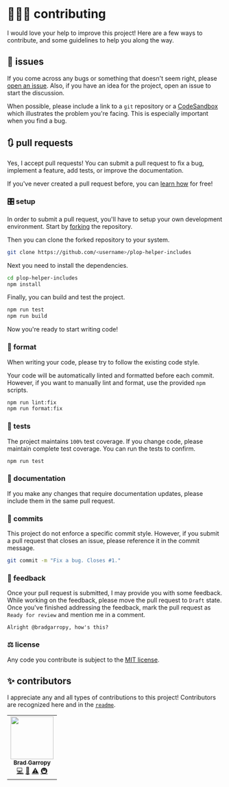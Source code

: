 # 👨🏼‍💻 contributing

I would love your help to improve this project! Here are a few ways to contribute, and some guidelines to help you along the way.

## 🐛 issues

If you come across any bugs or something that doesn't seem right, please [open an issue][issues]. Also, if you have an idea for the project, open an issue to start the discussion.

When possible, please include a link to a `git` repository or a [CodeSandbox][codesandbox] which illustrates the problem you're facing. This is especially important when you find a bug.

## 🔃 pull requests

Yes, I accept pull requests! You can submit a pull request to fix a bug, implement a feature, add tests, or improve the documentation.

If you've never created a pull request before, you can [learn how][kcd-pr] for free!

### 🎛 setup

In order to submit a pull request, you'll have to setup your own development environment. Start by [forking][fork] the repository.

Then you can clone the forked repository to your system.

```bash
git clone https://github.com/<username>/plop-helper-includes
```

Next you need to install the dependencies.

```bash
cd plop-helper-includes
npm install
```

Finally, you can build and test the project.

```bash
npm run test
npm run build
```

Now you're ready to start writing code!

### 💎 format

When writing your code, please try to follow the existing code style.

Your code will be automatically linted and formatted before each commit. However, if you want to manually lint and format, use the provided `npm` scripts.

```bash
npm run lint:fix
npm run format:fix
```

### 🧪 tests

The project maintains `100%` test coverage. If you change code, please maintain complete test coverage. You can run the tests to confirm.

```bash
npm run test
```

### 📖 documentation

If you make any changes that require documentation updates, please include them in the same pull request.

### 🔹 commits

This project do not enforce a specific commit style. However, if you submit a pull request that closes an issue, please reference it in the commit message.

```bash
git commit -m "Fix a bug. Closes #1."
```

### 💬 feedback

Once your pull request is submitted, I may provide you with some feedback. While working on the feedback, please move the pull request to `Draft` state. Once you've finished addressing the feedback, mark the pull request as `Ready for review` and mention me in a comment.

```
Alright @bradgarropy, how's this?
```

### ⚖ license

Any code you contribute is subject to the [MIT license][license].

## ✨ contributors

I appreciate any and all types of contributions to this project! Contributors are recognized here and in the [`readme`][contributors].

<!-- ALL-CONTRIBUTORS-LIST:START - Do not remove or modify this section -->
<!-- prettier-ignore-start -->
<!-- markdownlint-disable -->
<table>
  <tr>
    <td align="center"><a href="https://bradgarropy.com"><img src="https://avatars.githubusercontent.com/u/11336745?v=4?s=100" width="100px;" alt=""/><br /><sub><b>Brad Garropy</b></sub></a><br /><a href="https://github.com/bradgarropy/plop-helper-includes/commits?author=bradgarropy" title="Code">💻</a> <a href="https://github.com/bradgarropy/plop-helper-includes/commits?author=bradgarropy" title="Documentation">📖</a> <a href="https://github.com/bradgarropy/plop-helper-includes/commits?author=bradgarropy" title="Tests">⚠️</a> <a href="#infra-bradgarropy" title="Infrastructure (Hosting, Build-Tools, etc)">🚇</a></td>
  </tr>
</table>

<!-- markdownlint-restore -->
<!-- prettier-ignore-end -->

<!-- ALL-CONTRIBUTORS-LIST:END -->

[issues]: https://github.com/bradgarropy/plop-helper-includes/issues
[codesandbox]: https://codesandbox.io
[kcd-pr]: https://egghead.io/courses/how-to-contribute-to-an-open-source-project-on-github
[license]: https://github.com/bradgarropy/plop-helper-includes/blob/master/license
[fork]: https://github.com/bradgarropy/plop-helper-includes/fork
[contributors]: https://github.com/bradgarropy/plop-helper-includes#-contributors
